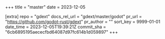 +++
title = "master"
date = 2023-12-05

[extra]
repo = "gdext"
docs_rel_url = "gdext/master/godot"
pr_url = "https://github.com/godot-rust/gdext"
pr_author = ""
sort_key = 9999-01-01
date_time = 2023-12-05T19:39:21Z
commit_sha = "6cb6895195aececfbd64087d97fc614b1d059897"
+++



